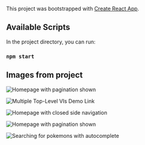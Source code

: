 This project was bootstrapped with [Create React App](https://github.com/facebook/create-react-app).

## Available Scripts

In the project directory, you can run:

### `npm start`

## Images from project

![Homepage with pagination shown](https://user-images.githubusercontent.com/11068759/71975113-795b1080-3213-11ea-9a01-a6d08d666588.png)

![Multiple Top-Level VIs Demo Link](https://lh3.googleusercontent.com/vSkJICT2OPcIWpmYA5fYNbDxXwnL2bpDjTu8N4N6Iyjl3klL54Qr2qra_FAaidnRcPDdVw)

![Homepage with closed side navigation](https://lh3.googleusercontent.com/30s8Ckh-WhWNysV1MMh1WXEsUi1ciwq-ISJawV0XfiB9ogL3DIn-iHafRJZuxr9j79rk1w)

![Homepage with pagination shown](https://lh4.googleusercontent.com/ix_QYIaqHFKACYrtmS_Zc1kAV4rpvIeO9GI7tpnyauBPf8Byb6LNF1TZRurbx7KQOM3DcQ)

![Searching for pokemons with autocomplete](https://lh5.googleusercontent.com/tPLXDoigQ4x5Uc-c8Q6QLeP4SNLWGeSJoUxzQXfTp4xTYKggs4jPClr8ZX_05NHqyah4dg)
